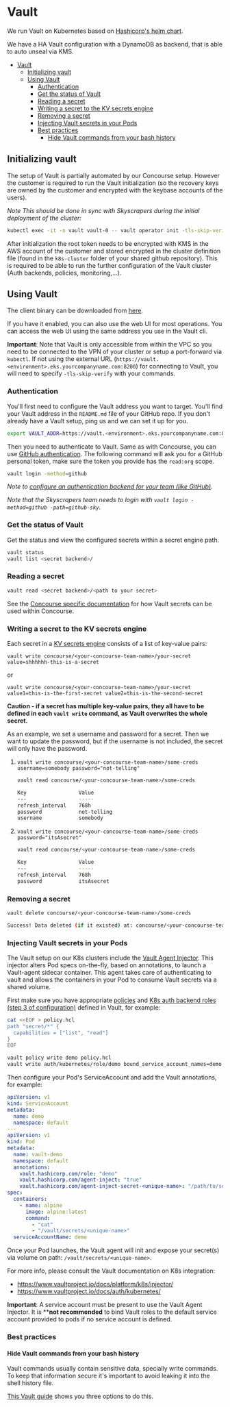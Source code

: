 # Vault

We run Vault on Kubernetes based on [Hashicorp's helm chart](https://github.com/hashicorp/vault-helm).

We have a HA Vault configuration with a DynamoDB as backend, that is able to auto unseal via KMS.

- [Vault](#vault)
  - [Initializing vault](#initializing-vault)
  - [Using Vault](#using-vault)
    - [Authentication](#authentication)
    - [Get the status of Vault](#get-the-status-of-vault)
    - [Reading a secret](#reading-a-secret)
    - [Writing a secret to the KV secrets engine](#writing-a-secret-to-the-kv-secrets-engine)
    - [Removing a secret](#removing-a-secret)
    - [Injecting Vault secrets in your Pods](#injecting-vault-secrets-in-your-pods)
    - [Best practices](#best-practices)
      - [Hide Vault commands from your bash history](#hide-vault-commands-from-your-bash-history)

## Initializing vault

The setup of Vault is partially automated by our Concourse setup. However the customer is required to run the Vault initialization (so the recovery keys are owned by the customer and encrypted with the keybase accounts of the users).

*Note This should be done in sync with Skyscrapers during the initial deployment of the cluster:*

```bash
kubectl exec -it -n vault vault-0 -- vault operator init -tls-skip-verify -recovery-shares=5 -recovery-threshold=3 -recovery-pgp-keys=<keybase:user1,keybase:user2, ...> -root-token-pgp-key=<keybase:user>
```

After initialization the root token needs to be encrypted with KMS in the AWS account of the customer and stored encrypted in the cluster definition file (found in the `k8s-cluster` folder of your shared github repository). This is required to be able to run the further configuration of the Vault cluster (Auth backends, policies, monitoring,...).

## Using Vault

The client binary can be downloaded from [here](https://www.vaultproject.io/downloads.html).

If you have it enabled, you can also use the web UI for most operations. You can access the web UI using the same address you use in the Vault cli.

**Important**: Note that Vault is only accessible from within the VPC so you need to be connected to the VPN of your cluster or setup a port-forward via `kubectl`. If not using the external URL (`https://vault.<environment>.eks.yourcompanyname.com:8200`) for connecting to Vault, you will need to specify `-tls-skip-verify` with your commands.

### Authentication

You'll first need to configure the Vault address you want to target.
You'll find your Vault address in the `README.md` file of your GitHub repo. If you don't already have a Vault setup, ping us and we can set it up for you.

```bash
export VAULT_ADDR=https://vault.<environment>.eks.yourcompanyname.com:8200
```

Then you need to authenticate to Vault. Same as with Concourse, you can use [GitHub authentication](https://www.vaultproject.io/docs/auth/github.html). The following command will ask you for a GitHub personal token, make sure the token you provide has the `read:org` scope.

```bash
vault login -method=github
```

*Note to [configure an authentication backend for your team (like GitHub)](https://www.vaultproject.io/docs/auth).*

*Note that the Skyscrapers team needs to login with `vault login -method=github -path=github-sky`.*

### Get the status of Vault

Get the status and view the configured secrets within a secret engine path.

```bash
vault status
vault list <secret backend>/
```

### Reading a secret

```bash
vault read <secret backend>/<path to your secret>
```

See the [Concourse specific documentation](./concourse.md) for how Vault secrets can be used within Concourse.

### Writing a secret to the KV secrets engine

Each secret in a [KV secrets engine](https://www.vaultproject.io/docs/secrets/kv/index.html) consists of a list of key-value pairs:

`vault write concourse/<your-concourse-team-name>/your-secret value=shhhhhh-this-is-a-secret`

or

`vault write concourse/<your-concourse-team-name>/your-secret value1=this-is-the-first-secret value2=this-is-the-second-secret`

**Caution - if a secret has multiple key-value pairs, they all have to be defined in each `vault write` command, as Vault overwrites the whole secret.**

As an example, we set a username and password for a secret. Then we want to update the password, but if the username is not included, the secret will only have the password.

1. `vault write concourse/<your-concourse-team-name>/some-creds username=somebody password="not-telling"`

    ```bash
    vault read concourse/<your-concourse-team-name>/some-creds

    Key                 Value
    ---                 -----
    refresh_interval    768h
    password            not-telling
    username            somebody
    ```

2. `vault write concourse/<your-concourse-team-name>/some-creds password="itsAsecret"`

    ```bash
    vault read concourse/<your-concourse-team-name>/some-creds

    Key                 Value
    ---                 -----
    refresh_interval    768h
    password            itsAsecret
    ```

### Removing a secret

```bash
vault delete concourse/<your-concourse-team-name>/some-creds

Success! Data deleted (if it existed) at: concourse/<your-concourse-team-name>/some-creds
```

### Injecting Vault secrets in your Pods

The Vault setup on our K8s clusters include the [Vault Agent Injector](https://www.vaultproject.io/docs/platform/k8s/injector/). This injector alters Pod specs on-the-fly, based on annotations, to launch a Vault-agent sidecar container. This agent takes care of authenticating to vault and allows the containers in your Pod to consume Vault secrets via a shared volume.

First make sure you have appropriate [policies](https://www.vaultproject.io/docs/concepts/policies/) and [K8s auth backend roles (step 3 of configuration)](https://www.vaultproject.io/docs/auth/kubernetes/#configuration) defined in Vault, for example:

```bash
cat <<EOF > policy.hcl
path "secret/*" {
  capabilities = ["list", "read"]
}
EOF

vault policy write demo policy.hcl
vault write auth/kubernetes/role/demo bound_service_account_names=demo bound_service_account_namespaces=default policies=demo ttl=1h
```

Then configure your Pod's ServiceAccount and add the Vault annotations, for example:

```yaml
apiVersion: v1
kind: ServiceAccount
metadata:
  name: demo
  namespace: default
---
apiVersion: v1
kind: Pod
metadata:
  name: vault-demo
  namespace: default
  annotations:
    vault.hashicorp.com/role: "demo"
    vault.hashicorp.com/agent-inject: "true"
    vault.hashicorp.com/agent-inject-secret-<unique-name>: "/path/to/secret"
spec:
  containers:
    - name: alpine
      image: alpine:latest
      command:
        - "cat"
        - "/vault/secrets/<unique-name>"
  serviceAccountName: demo
```

Once your Pod launches, the Vault agent will init and expose your secret(s) via volume on path: `/vault/secrets/<unique-name>`.

For more info, please consult the Vault documentation on K8s integration:

- <https://www.vaultproject.io/docs/platform/k8s/injector/>
- <https://www.vaultproject.io/docs/auth/kubernetes/>

**Important**: A service account must be present to use the Vault Agent Injector. It is ****not recommended** to bind Vault roles to the default service account provided to pods if no service account is defined.

### Best practices

#### Hide Vault commands from your bash history

Vault commands usually contain sensitive data, specially write commands. To keep that information secure it's important to avoid leaking it into the shell history file.

[This Vault guide](https://learn.hashicorp.com/vault/secrets-management/sm-static-secrets.html#q-how-do-i-enter-my-secrets-without-exposing-the-secret-in-my-shell-39-s-history-) shows you three options to do this.
